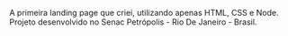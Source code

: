 A primeira landing page que criei, utilizando apenas HTML, CSS e Node. Projeto desenvolvido no Senac Petrópolis - Rio De Janeiro - Brasil.
